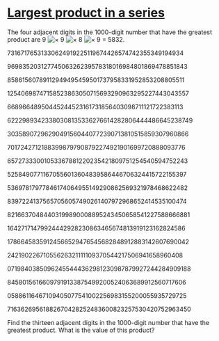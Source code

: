 # [Largest product in a series](http://projecteuler.net/problem=8)

The four adjacent digits in the 1000-digit number that have the greatest product are 9 ![×](/Users/tranthanhan/.rvm/gems/ruby-2.2.0/gems/euler-manager-0.1.1/config/../data/images/symbol_times.gif) 9 ![×](/Users/tranthanhan/.rvm/gems/ruby-2.2.0/gems/euler-manager-0.1.1/config/../data/images/symbol_times.gif) 8 ![×](/Users/tranthanhan/.rvm/gems/ruby-2.2.0/gems/euler-manager-0.1.1/config/../data/images/symbol_times.gif) 9 = 5832.

73167176531330624919225119674426574742355349194934  
96983520312774506326239578318016984801869478851843  
85861560789112949495459501737958331952853208805511  
12540698747158523863050715693290963295227443043557  
66896648950445244523161731856403098711121722383113  
62229893423380308135336276614282806444486645238749  
30358907296290491560440772390713810515859307960866  
70172427121883998797908792274921901699720888093776  
65727333001053367881220235421809751254540594752243  
52584907711670556013604839586446706324415722155397  
53697817977846174064955149290862569321978468622482  
83972241375657056057490261407972968652414535100474  
82166370484403199890008895243450658541227588666881  
16427171479924442928230863465674813919123162824586  
17866458359124566529476545682848912883142607690042  
24219022671055626321111109370544217506941658960408  
07198403850962455444362981230987879927244284909188  
84580156166097919133875499200524063689912560717606  
05886116467109405077541002256983155200055935729725  
71636269561882670428252483600823257530420752963450

Find the thirteen adjacent digits in the 1000-digit number that have the greatest product. What is the value of this product?

